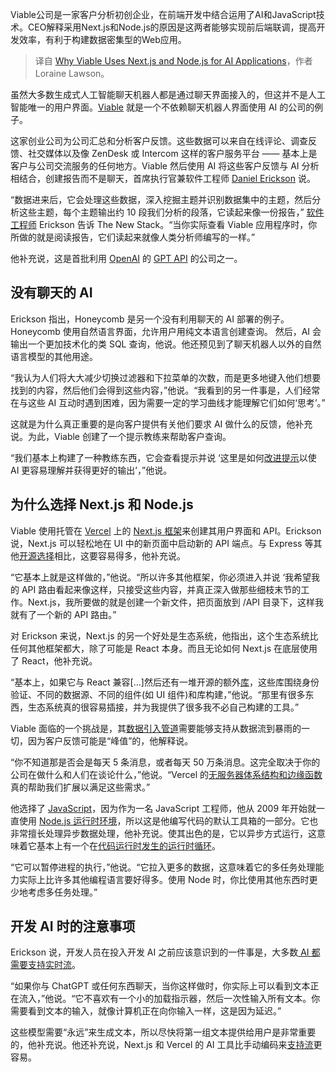 <!--
title:为什么Viable使用Next.js和Node.js进行AI应用开发
cover: https://cdn.thenewstack.io/media/2023/12/4e01e7fa-pexels-sanket-mishra-16380906-1024x683.jpg
-->

Viable公司是一家客户分析初创企业，在前端开发中结合运用了AI和JavaScript技术。CEO解释采用Next.js和Node.js的原因是这两者能够实现前后端联调，提高开发效率，有利于构建数据密集型的Web应用。

> 译自 [Why Viable Uses Next.js and Node.js for AI Applications](https://thenewstack.io/why-viable-uses-next-js-and-node-js-for-ai-applications/)，作者 Loraine Lawson。

虽然大多数生成式人工智能聊天机器人都是通过聊天界面接入的，但这并不是人工智能唯一的用户界面。[Viable](https://www.askviable.com/) 就是一个不依赖聊天机器人界面使用 AI 的公司的例子。

这家创业公司为公司汇总和分析客户反馈。这些数据可以来自在线评论、调查反馈、社交媒体以及像 ZenDesk 或 Intercom 这样的客户服务平台 —— 基本上是客户与公司交流服务的任何地方。Viable 然后使用 AI 将这些客户反馈与 AI 分析相结合，创建报告而不是聊天，首席执行官兼软件工程师 [Daniel Erickson](https://www.linkedin.com/in/danielerickson/) 说。

“数据进来后，它会处理这些数据，深入挖掘主题并识别数据集中的主题，然后分析这些主题，每个主题输出约 10 段我们分析的段落，它读起来像一份报告，” [软件工程师](https://github.com/techwraith) Erickson 告诉 The New Stack。“当你实际查看 Viable 应用程序时，你所做的就是阅读报告，它们读起来就像人类分析师编写的一样。”

他补充说，这是首批利用 [OpenAI](https://thenewstack.io/why-microsoft-has-to-save-openai/) 的 [GPT API](https://thenewstack.io/security-with-chatgpt-what-happens-when-ai-meets-your-api/) 的公司之一。

## 没有聊天的 AI

Erickson 指出，Honeycomb 是另一个没有利用聊天的 AI 部署的例子。Honeycomb 使用自然语言界面，允许用户用纯文本语言创建查询。 然后，AI 会输出一个更加技术化的类 SQL 查询，他说。他还预见到了聊天机器人以外的自然语言模型的其他用途。

“我认为人们将大大减少切换过滤器和下拉菜单的次数，而是更多地键入他们想要找到的内容，然后他们会得到这些内容，”他说。“我看到的另一件事是，人们经常在与这些 AI 互动时遇到困难，因为需要一定的学习曲线才能理解它们如何‘思考’。”

这就是为什么真正重要的是向客户提供有关他们要求 AI 做什么的反馈，他补充说。为此，Viable 创建了一个提示教练来帮助客户查询。

“我们基本上构建了一种教练东西，它会查看提示并说 ‘这里是如何[改进提示](https://thenewstack.io/improving-chatgpts-ability-to-understand-ambiguous-prompts/)以使 AI 更容易理解并获得更好的输出’，”他说。

## 为什么选择 Next.js 和 Node.js

Viable 使用托管在 [Vercel](https://thenewstack.io/vercel-adds-new-features-designed-to-support-monorepos/) 上的 [Next.js 框架](https://thenewstack.io/vercels-next-js-14-introduces-partial-pre-rendering/)来创建其用户界面和 API。Erickson 说，Next.js 可以轻松地在 UI 中的新页面中启动新的 API 端点。与 Express 等其他[开源选择](https://thenewstack.io/options-for-monetizing-your-open-source-project/)相比，这要容易得多，他补充说。

“它基本上就是这样做的，”他说。“所以许多其他框架，你必须进入并说 ‘我希望我的 API 路由看起来像这样，只接受这些内容，并真正深入做那些细枝末节的工作。Next.js，我所要做的就是创建一个新文件，把页面放到 /API 目录下，这样我就有了一个新的 API 路由。”

对 Erickson 来说，Next.js 的另一个好处是生态系统，他指出，这个生态系统比任何其他框架都大，除了可能是 React 本身。而且无论如何 Next.js 在底层使用了 React，他补充说。

“基本上，如果它与 React 兼容[...]然后还有一堆开源的额外[库](https://thenewstack.io/stacklok-builds-on-sigstore-to-identify-safe-open-source-libraries/)，这些库围绕身份验证、不同的数据源、不同的组件(如 UI 组件)和库构建，”他说。“那里有很多东西，生态系统真的很容易插接，并为我提供了很多我不必自己构建的工具。”

Viable 面临的一个挑战是，其[数据引入管道](https://thenewstack.io/building-reliable-data-pipelines-qa-with-logdna-and-mcafee/)需要能够支持从数据流到暴雨的一切，因为客户反馈可能是“峰值”的，他解释说。

“你不知道那是否会是每天 5 条消息，或者每天 50 万条消息。这完全取决于你的公司在做什么和人们在谈论什么，”他说。“Vercel 的[无服务器体系结构和边缘函数](https://thenewstack.io/vercel-brings-serverless-functions-to-the-edge/)真的帮助我们扩展以满足这些需求。”

他选择了 [JavaScript](https://roadmap.sh/javascript)，因为作为一名 JavaScript 工程师，他从 2009 年开始就一直使用 [Node.js 运行时环境](https://thenewstack.io/what-typescript-brings-to-node-js/)，所以这是他编写代码的默认工具箱的一部分。它也非常擅长处理异步数据处理，他补充说。使其出色的是，它以异步方式运行，这意味着它基本上有一个在[代码运行时发生的运行时循环](https://thenewstack.io/appmap-releases-runtime-code-review-as-a-github-action/)。

“它可以暂停进程的执行，”他说。“它拉入更多的数据，这意味着它的多任务处理能力实际上比许多其他编程语言要好得多。使用 Node 时，你比使用其他东西时更少地考虑多任务处理。”

## 开发 AI 时的注意事项

Erickson 说，开发人员在投入开发 AI 之前应该意识到的一件事是，大多数[ AI 都需要支持实时流](https://thenewstack.io/the-machine-learning-building-blocks-developers-require-to-do-mlops/)。

“如果你与 ChatGPT 或任何东西聊天，当你这样做时，你实际上可以看到文本正在流入，”他说。“它不喜欢有一个小的加载指示器，然后一次性输入所有文本。你需要看到文本的输入，就像计算机正在向你输入一样，这是因为延迟。”

这些模型需要“永远”来生成文本，所以尽快将第一组文本提供给用户是非常重要的，他补充说。他还补充说，Next.js 和 Vercel 的 AI 工具比手动编码来[支持流](https://thenewstack.io/confluent-proactive-support-aims-to-speed-resolution-of-kafka-streaming-data-issues/)更容易。
